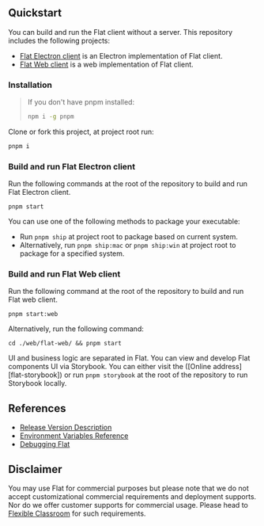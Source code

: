 
## Quickstart

You can build and run the Flat client without a server. This repository includes the following projects:

-   [Flat Electron client](./desktop) is an Electron implementation of Flat client.
-   [Flat Web client](./web) is a web implementation of Flat client.

### Installation

> If you don't have pnpm installed:
>
> ```bash
> npm i -g pnpm
> ```

Clone or fork this project, at project root run:

```bash
pnpm i
```

### Build and run Flat Electron client

Run the following commands at the root of the repository to build and run Flat Electron client.

```shell
pnpm start
```

You can use one of the following methods to package your executable:

-   Run `pnpm ship` at project root to package based on current system.
-   Alternatively, run `pnpm ship:mac` or `pnpm ship:win` at project root to package for a specified system.

### Build and run Flat Web client

Run the following command at the root of the repository to build and run Flat web client.

```shell
pnpm start:web
```

Alternatively, run the following command:

```shell
cd ./web/flat-web/ && pnpm start
```

UI and business logic are separated in Flat. You can view and develop Flat components UI via Storybook. You can either visit the ([Online address][flat-storybook]) or run `pnpm storybook` at the root of the repository to run Storybook locally.

## References

-   [Release Version Description](docs/releases)
-   [Environment Variables Reference](docs/env/README.md)
-   [Debugging Flat](docs/debugging/README.md)

## Disclaimer

You may use Flat for commercial purposes but please note that we do not accept customizational commercial requirements and deployment supports. Nor do we offer customer supports for commercial usage. Please head to [Flexible Classroom](https://www.agora.io/en/products/flexible-classroom) for such requirements.

